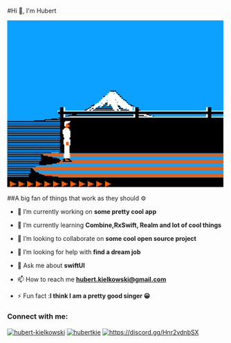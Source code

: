 #Hi 👋, I'm Hubert

<img src="https://github.com/bashubb/bashubb/blob/main/karate_old_school.gif">

##A big fan of things that work as they should ⚙️


- 🔭 I’m currently working on  **some pretty cool app**

- 🌱 I’m currently learning  **Combine,RxSwift, Realm and lot of cool things**

- 👯 I’m looking to collaborate on  **some cool open source project**

- 🤝 I’m looking for help with  **find a dream job**

- 💬 Ask me about   **swiftUI**

- 📫 How to reach me  **hubert.kielkowski@gmail.com**

- ⚡ Fun fact :**I think I am a pretty good singer 😀**




<h3 align="left">Connect with me:</h3>
<p align="left">
<a href="https://linkedin.com/in/hubert-kielkowski" target="blank"><img align="center" src="https://raw.githubusercontent.com/rahuldkjain/github-profile-readme-generator/master/src/images/icons/Social/linked-in-alt.svg" alt="hubert-kielkowski" height="30" width="40" /></a>
<a href="https://instagram.com/hubertkie" target="blank"><img align="center" src="https://raw.githubusercontent.com/rahuldkjain/github-profile-readme-generator/master/src/images/icons/Social/instagram.svg" alt="hubertkie" height="30" width="40" /></a>
<a href="https://discord.gg/https://discord.gg/Hnr2vdnbSX" target="blank"><img align="center" src="https://raw.githubusercontent.com/rahuldkjain/github-profile-readme-generator/master/src/images/icons/Social/discord.svg" alt="https://discord.gg/Hnr2vdnbSX" height="30" width="40" /></a>
</p>


